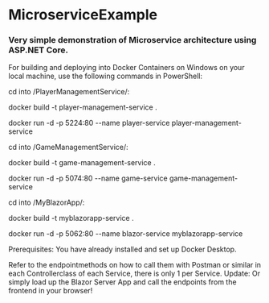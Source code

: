 # MicroserviceExample
### Very simple demonstration of Microservice architecture using ASP.NET Core.

For building and deploying into Docker Containers on Windows on your local machine, use the following commands in PowerShell:


cd into /PlayerManagementService/:

  docker build -t player-management-service .
	
  docker run -d -p 5224:80 --name player-service player-management-service
	
  
cd into /GameManagementService/:

  docker build -t game-management-service .
	
  docker run -d -p 5074:80 --name game-service game-management-service
  

cd into /MyBlazorApp/:

  docker build -t myblazorapp-service .
	
  docker run -d -p 5062:80 --name blazor-service myblazorapp-service
  

Prerequisites: You have already installed and set up Docker Desktop.

Refer to the endpointmethods on how to call them with Postman or similar in each Controllerclass of each Service, there is only 1 per Service.
Update: Or simply load up the Blazor Server App and call the endpoints from the frontend in your browser!
